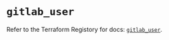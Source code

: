 # `gitlab_user`

Refer to the Terraform Registory for docs: [`gitlab_user`](https://registry.terraform.io/providers/gitlabhq/gitlab/16.3.0/docs/resources/user).
